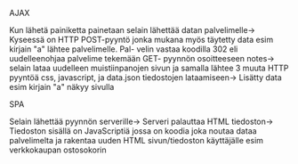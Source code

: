 AJAX

Kun lähetä painiketta painetaan selain lähettää datan
palvelimelle-> Kyseessä on HTTP POST-pyyntö jonka mukana myös täytetty data esim kirjain "a" lähtee palvelimelle. Pal-
velin vastaa koodilla 302 eli uudelleenohjaa palvelime
tekemään GET- pyynnön osoitteeseen notes-> selain lataa 
uudelleen muistiinpanojen sivun ja samalla lähtee 3 muuta
HTTP pyyntöä css, javascript, ja data.json tiedostojen
lataamiseen-> Lisätty data esim kirjain "a" näkyy sivulla

SPA

Selain lähettää pyynnön serverille->
Serveri palauttaa HTML tiedoston->
Tiedoston sisällä on JavaScriptiä jossa on koodia
joka noutaa dataa palvelimelta ja rakentaa uuden
HTML sivun/tiedoston käyttäjälle esim verkkokaupan
ostosokorin

